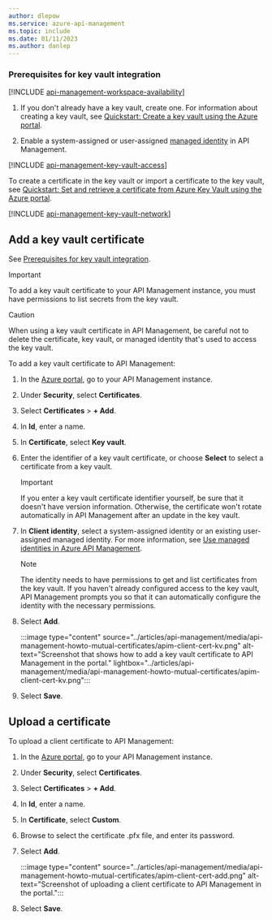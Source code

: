 ```yaml
---
author: dlepow
ms.service: azure-api-management
ms.topic: include
ms.date: 01/11/2023
ms.author: danlep
---
```


### Prerequisites for key vault integration

[!INCLUDE [api-management-workspace-availability](api-management-workspace-availability.md)]

1. If you don't already have a key vault, create one. For information about creating a key vault, see [Quickstart: Create a key vault using the Azure portal](/azure/key-vault/general/quick-create-portal).

    
1. Enable a system-assigned or user-assigned [managed identity](../articles/api-management/api-management-howto-use-managed-service-identity.md) in API Management.

[!INCLUDE [api-management-key-vault-access](./api-management-key-vault-access.md)]

To create a certificate in the key vault or import a certificate to the key vault, see [Quickstart: Set and retrieve a certificate from Azure Key Vault using the Azure portal](/azure/key-vault/certificates/quick-create-portal).

[!INCLUDE [api-management-key-vault-network](./api-management-key-vault-network.md)]

## Add a key vault certificate

See [Prerequisites for key vault integration](#prerequisites-for-key-vault-integration).

> [!IMPORTANT]
> To add a key vault certificate to your API Management instance, you must have permissions to list secrets from the key vault.

> [!CAUTION]
> When using a key vault certificate in API Management, be careful not to delete the certificate, key vault, or managed identity that's used to access the key vault.

To add a key vault certificate to API Management:

1. In the [Azure portal](https://portal.azure.com), go to your API Management instance.
1. Under **Security**, select **Certificates**.
1. Select **Certificates** > **+ Add**.
1. In **Id**, enter a name.
1. In **Certificate**, select **Key vault**.
1. Enter the identifier of a key vault certificate, or choose **Select** to select a certificate from a key vault.
    > [!IMPORTANT]
    > If you enter a key vault certificate identifier yourself, be sure that it doesn't have version information. Otherwise, the certificate won't rotate automatically in API Management after an update in the key vault.
1. In **Client identity**, select a system-assigned identity or an existing user-assigned managed identity. For more information, see [Use managed identities in Azure API Management](../articles/api-management/api-management-howto-use-managed-service-identity.md).
    > [!NOTE]
    > The identity needs to have permissions to get and list certificates from the key vault. If you haven't already configured access to the key vault, API Management prompts you so that it can automatically configure the identity with the necessary permissions.
1. Select **Add**.

    :::image type="content" source="../articles/api-management/media/api-management-howto-mutual-certificates/apim-client-cert-kv.png" alt-text="Screenshot that shows how to add a key vault certificate to API Management in the portal." lightbox="../articles/api-management/media/api-management-howto-mutual-certificates/apim-client-cert-kv.png":::
    
1. Select **Save**.

## Upload a certificate

To upload a client certificate to API Management: 

1. In the [Azure portal](https://portal.azure.com), go to your API Management instance.
1. Under **Security**, select **Certificates**.
1. Select **Certificates** > **+ Add**.
1. In **Id**, enter a name.
1. In **Certificate**, select **Custom**.
1. Browse to select the certificate .pfx file, and enter its password.
1. Select **Add**.

    :::image type="content" source="../articles/api-management/media/api-management-howto-mutual-certificates/apim-client-cert-add.png" alt-text="Screenshot of uploading a client certificate to API Management in the portal.":::


1. Select **Save**.